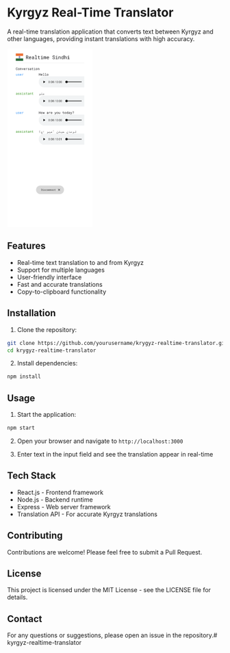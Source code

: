 # Kyrgyz Real-Time Translator

A real-time translation application that converts text between Kyrgyz and other languages, providing instant translations with high accuracy.

<img src="assets/Demo.png" width="200" margin="auto" />

## Features

- Real-time text translation to and from Kyrgyz
- Support for multiple languages
- User-friendly interface
- Fast and accurate translations
- Copy-to-clipboard functionality

## Installation

1. Clone the repository:
```bash
git clone https://github.com/yourusername/krygyz-realtime-translator.git
cd krygyz-realtime-translator
```

2. Install dependencies:
```bash
npm install
```

## Usage

1. Start the application:
```bash
npm start
```

2. Open your browser and navigate to `http://localhost:3000`

3. Enter text in the input field and see the translation appear in real-time

## Tech Stack

- React.js - Frontend framework
- Node.js - Backend runtime
- Express - Web server framework
- Translation API - For accurate Kyrgyz translations

## Contributing

Contributions are welcome! Please feel free to submit a Pull Request.

## License

This project is licensed under the MIT License - see the LICENSE file for details.

## Contact

For any questions or suggestions, please open an issue in the repository.# kyrgyz-realtime-translator
